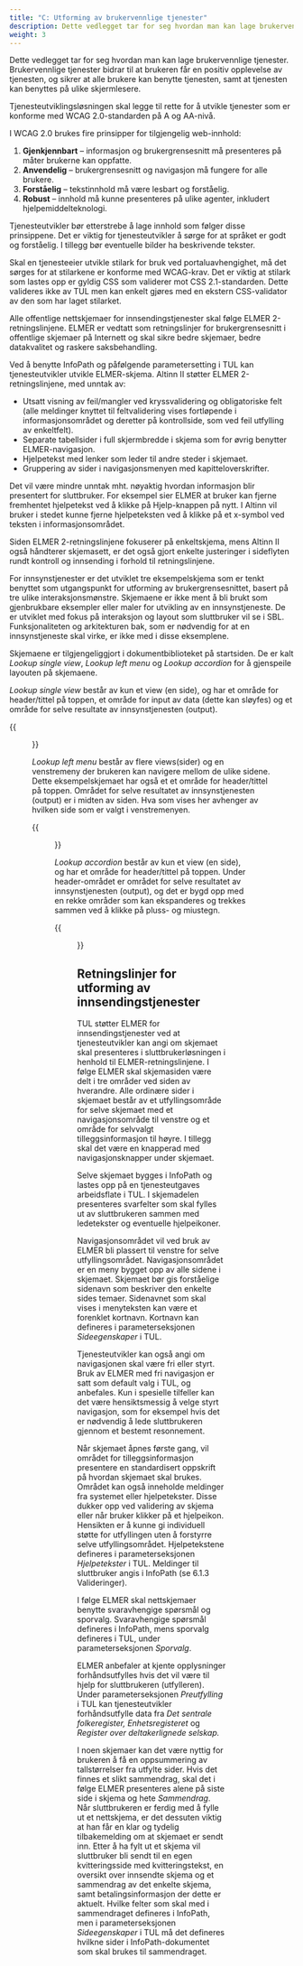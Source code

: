 ```yaml
---
title: "C: Utforming av brukervennlige tjenester"
description: Dette vedlegget tar for seg hvordan man kan lage brukervennlige tjenester.
weight: 3
---
```



Dette vedlegget tar for seg hvordan man kan lage brukervennlige tjenester. Brukervennlige tjenester bidrar til at brukeren får en positiv
opplevelse av tjenesten, og sikrer at alle brukere kan benytte tjenesten, samt at tjenesten kan benyttes på ulike skjermlesere.

Tjenesteutviklingsløsningen skal legge til rette for å utvikle tjenester som er konforme med WCAG 2.0-standarden på A og AA-nivå.

I WCAG 2.0 brukes fire prinsipper for tilgjengelig web-innhold:

 1. **Gjenkjennbart** – informasjon og brukergrensesnitt må presenteres på måter brukerne kan oppfatte.
 2. **Anvendelig** – brukergrensesnitt og navigasjon må fungere for alle brukere.
 3. **Forståelig** – tekstinnhold må være lesbart og forståelig.
 4. **Robust** – innhold må kunne presenteres på ulike agenter, inkludert hjelpemiddelteknologi.

Tjenesteutvikler bør etterstrebe å lage innhold som følger disse prinsippene. Det er viktig for tjenesteutvikler å sørge for at språket er
godt og forståelig. I tillegg bør eventuelle bilder ha beskrivende tekster.

Skal en tjenesteeier utvikle stilark for bruk ved portaluavhengighet, må det sørges for at stilarkene er konforme med WCAG-krav. Det er
viktig at stilark som lastes opp er gyldig CSS som validerer mot CSS 2.1-standarden. Dette valideres ikke av TUL men kan enkelt gjøres med
en ekstern CSS-validator av den som har laget stilarket.

Alle offentlige nettskjemaer for innsendingstjenester skal følge ELMER 2-retningslinjene. ELMER er vedtatt som retningslinjer for
brukergrensesnitt i offentlige skjemaer på Internett og skal sikre bedre skjemaer, bedre datakvalitet og raskere saksbehandling.

Ved å benytte InfoPath og påfølgende parametersetting i TUL kan tjenesteutvikler utvikle ELMER-skjema. Altinn II støtter ELMER
2-retningslinjene, med unntak av:

  - Utsatt visning av feil/mangler ved kryssvalidering og obligatoriske felt (alle meldinger knyttet til feltvalidering vises fortløpende i
    informasjonsområdet og deretter på kontrollside, som ved feil utfylling av enkeltfelt).
  - Separate tabellsider i full skjermbredde i skjema som for øvrig benytter ELMER-navigasjon.
  - Hjelpetekst med lenker som leder til andre steder i skjemaet.
  - Gruppering av sider i navigasjonsmenyen med kapitteloverskrifter.

Det vil være mindre unntak mht. nøyaktig hvordan informasjon blir presentert for sluttbruker. For eksempel sier ELMER at bruker kan fjerne
fremhentet hjelpetekst ved å klikke på Hjelp-knappen på nytt. I Altinn vil bruker i stedet kunne fjerne hjelpeteksten ved å klikke på et
x-symbol ved teksten i informasjonsområdet.

Siden ELMER 2-retningslinjene fokuserer på enkeltskjema, mens Altinn II også håndterer skjemasett, er det også gjort enkelte justeringer i
sideflyten rundt kontroll og innsending i forhold til retningslinjene.

For innsynstjenester er det utviklet tre eksempelskjema som er tenkt benyttet som utgangspunkt for utforming av brukergrensesnitt­et, basert
på tre ulike interaksjonsmønstre. Skjemaene er ikke ment å bli brukt som gjenbrukbare eksempler eller maler for utvikling av en
innsynstjeneste. De er utviklet med fokus på interaksjon og layout som sluttbruker vil se i SBL. Funksjonaliteten og arkitekturen bak, som
er nødvendig for at en innsynstjeneste skal virke, er ikke med i disse eksemplene.

Skjemaene er tilgjengeliggjort i dokumentbiblioteket på startsiden. De er kalt *Lookup single view*, *Lookup left menu* og *Lookup
accordion* for å gjenspeile layouten på skjemaene.

*Lookup single view* består av kun et view (en side), og har et område for header/tittel på toppen, et område for input av data (dette kan
sløyfes) og et område for selve resultate av innsynstjenesten (output).

{{<figure src="/docs/images/guides/tul/lookup-single-view.png" title="Figur 192 – Lookup single view" >}}

*Lookup left menu* består av flere views(sider) og en venstremeny der brukeren kan navigere mellom de ulike sidene. Dette eksempelskjemaet
har også et et område for header/tittel på toppen. Området for selve resultatet av innsynstjenesten (output) er i midten av siden. Hva som
vises her avhenger av hvilken side som er valgt i venstremenyen.

{{<figure src="/docs/images/guides/tul/lookup-left-view.png" title="Figur 193 – Lookup left menu" >}}

*Lookup accordion* består av kun et view (en side), og har et område for header/tittel på toppen. Under header-området er området for selve
resultatet av innsynstjenesten (output), og det er bygd opp med en rekke områder som kan ekspanderes og trekkes sammen ved å klikke på
pluss- og miustegn.

{{<figure src="/docs/images/guides/tul/lookup-accordion.png" title="Figur 194 – Lookup accordion" >}}

## Retningslinjer for utforming av innsendingstjenester

TUL støtter ELMER for innsendingstjenester ved at tjenesteutvikler kan angi om skjemaet skal presenteres i sluttbrukerløsningen i henhold
til ELMER-retningslinjene. I følge ELMER skal skjemasiden være delt i tre områder ved siden av hverandre. Alle ordinære sider i skjemaet
består av et utfyllingsområde for selve skjemaet med et navigasjonsområde til venstre og et område for selvvalgt tilleggsinformasjon til
høyre. I tillegg skal det være en knapperad med navigasjonsknapper under skjemaet.

Selve skjemaet bygges i InfoPath og lastes opp på en tjenesteutgaves arbeidsflate i TUL. I skjemadelen presenteres svarfelter som skal
fylles ut av sluttbrukeren sammen med ledetekster og eventuelle hjelpeikoner.

Navigasjonsområdet vil ved bruk av ELMER bli plassert til venstre for selve utfyllingsområdet. Navigasjonsområdet er en meny bygget opp av
alle sidene i skjemaet. Skjemaet bør gis forståelige sidenavn som beskriver den enkelte sides temaer. Sidenavnet som skal vises i
menyteksten kan være et forenklet kortnavn. Kortnavn kan defineres i parameterseksjonen *Sideegenskaper* i TUL.

Tjenesteutvikler kan også angi om navigasjonen skal være fri eller styrt. Bruk av ELMER med fri navigasjon er satt som default valg i TUL,
og anbefales. Kun i spesielle tilfeller kan det være hensiktsmessig å velge styrt navigasjon, som for eksempel hvis det er nødvendig å lede
sluttbrukeren gjennom et bestemt resonnement.

Når skjemaet åpnes første gang, vil området for tilleggsinformasjon presentere en standardisert oppskrift på hvordan skjemaet skal brukes.
Området kan også inneholde meldinger fra systemet eller hjelpetekster. Disse dukker opp ved validering av skjema eller når bruker klikker på
et hjelpeikon. Hensikten er å kunne gi individuell støtte for utfyllingen uten å forstyrre selve utfyllingsområdet. Hjelpetekstene defineres
i parameterseksjonen *Hjelpetekster* i TUL. Meldinger til sluttbruker angis i InfoPath (se 6.1.3 Valideringer).

I følge ELMER skal nettskjemaer benytte svaravhengige spørsmål og sporvalg. Svaravhengige spørsmål defineres i InfoPath, mens sporvalg
defineres i TUL, under parameterseksjonen *Sporvalg*.

ELMER anbefaler at kjente opplysninger forhåndsutfylles hvis det vil være til hjelp for sluttbrukeren (utfylleren). Under parameterseksjonen
*Preutfylling* i TUL kan tjenesteutvikler forhåndsutfylle data fra *Det sentrale folkeregister, Enhetsregisteret* og *Register over
deltakerlignede selskap.*

I noen skjemaer kan det være nyttig for brukeren å få en oppsummering av tallstørrelser fra utfylte sider. Hvis det finnes et slikt
sammendrag, skal det i følge ELMER presenteres alene på siste side i skjema og hete *Sammendrag*. Når sluttbrukeren er ferdig med å fylle ut
et nettskjema, er det dessuten viktig at han får en klar og tydelig tilbakemelding om at skjemaet er sendt inn. Etter å ha fylt ut et skjema
vil sluttbruker bli sendt til en egen kvitteringsside med kvitteringstekst, en oversikt over innsendte skjema og et sammendrag av det
enkelte skjema, samt betalingsinformasjon der dette er aktuelt. Hvilke felter som skal med i sammendraget defineres i InfoPath, men i
parameterseksjonen *Sideegenskaper* i TUL må det defineres hvilkne sider i InfoPath-dokumentet som skal brukes til sammendraget.
